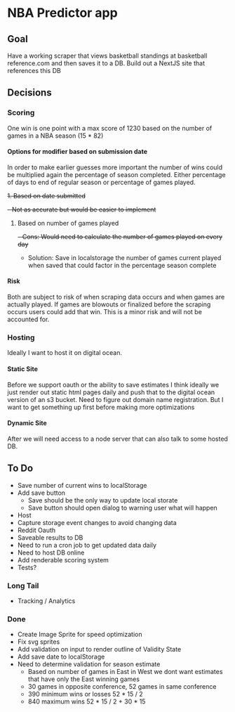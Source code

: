 # NBA Predictor app

## Goal

Have a working scraper that views basketball standings at basketball reference.com and then saves it to a DB.
Build out a NextJS site that references this DB

## Decisions

### Scoring

One win is one point with a max score of 1230 based on the number of games in a NBA season (15 \* 82)

#### Options for modifier based on submission date

In order to make earlier guesses more important the number of wins could be multiplied again the percentage of season completed. Either percentage of days to end of regular season or percentage of games played.

~~1. Based on date submitted~~

~~- Not as accurate but would be easier to implement~~

1. Based on number of games played

   ~~- Cons: Would need to calculate the number of games played on every day~~

   - Solution: Save in localstorage the number of games current played when saved that could factor in the percentage season complete

#### Risk

Both are subject to risk of when scraping data occurs and when games are actually played. If games are blowouts or finalized before the scraping occurs users could add that win. This is a minor risk and will not be accounted for.

### Hosting

Ideally I want to host it on digital ocean.

#### Static Site

Before we support oauth or the ability to save estimates I think ideally we just render out static html pages daily and push that to the digital ocean version of an s3 bucket. Need to figure out domain name registration. But I want to get something up first before making more optimizations

#### Dynamic Site

After we will need access to a node server that can also talk to some hosted DB.

## To Do

- Save number of current wins to localStorage
- Add save button
  - Save should be the only way to update local storate
  - Save button should open dialog to warning user what will happen
- Host
- Capture storage event changes to avoid changing data
- Reddit Oauth
- Saveable results to DB
- Need to run a cron job to get updated data daily
- Need to host DB online
- Add renderable scoring system
- Tests?

### Long Tail

- Tracking / Analytics

### Done

- Create Image Sprite for speed optimization
- Fix svg sprites
- Add validation on input to render outline of Validity State
- Add save date to localStorage
- Need to determine validation for season estimate
  - Based on number of games in East in West we dont want estimates that have only the East winning games
  - 30 games in opposite conference, 52 games in same conference
  - 390 minimum wins or losses 52 \* 15 / 2
  - 840 maximum wins 52 \* 15 / 2 + 30 \* 15
